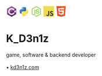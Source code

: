 <div>
  <img src="https://raw.githubusercontent.com/devicons/devicon/master/icons/csharp/csharp-original.svg" title="nodejs" width="30" height="30"/>
  <img src="https://raw.githubusercontent.com/devicons/devicon/master/icons/python/python-original.svg" title="nodejs" width="30" height="30"/>
  <img src="https://raw.githubusercontent.com/devicons/devicon/master/icons/nodejs/nodejs-plain.svg" title="nodejs" width="30" height="30"/>
  <img src="https://raw.githubusercontent.com/devicons/devicon/master/icons/javascript/javascript-original.svg" title="nodejs" width="30" height="30"/>
  <img src="https://raw.githubusercontent.com/devicons/devicon/master/icons/html5/html5-original.svg" title="nodejs" width="30" height="30"/>
</div>

# K_D3n1z
game, software & backend developer
<br><br>
• [kd3n1z.com](http://kd3n1z.com)<br>
